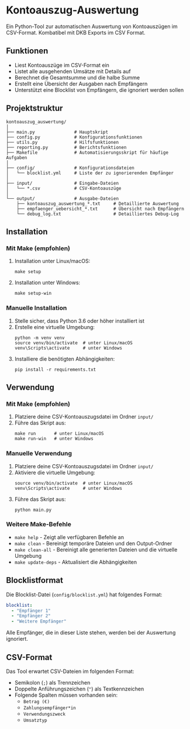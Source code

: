 # Kontoauszug-Auswertung

Ein Python-Tool zur automatischen Auswertung von Kontoauszügen im CSV-Format. Kombatibel mit DKB Exports im CSV Format.

## Funktionen

- Liest Kontoauszüge im CSV-Format ein
- Listet alle ausgehenden Umsätze mit Details auf
- Berechnet die Gesamtsumme und die halbe Summe
- Erstellt eine Übersicht der Ausgaben nach Empfängern
- Unterstützt eine Blocklist von Empfängern, die ignoriert werden sollen

## Projektstruktur

```
kontoauszug_auswertung/
│
├── main.py               # Hauptskript
├── config.py             # Konfigurationsfunktionen
├── utils.py              # Hilfsfunktionen
├── reporting.py          # Berichtsfunktionen
├── Makefile              # Automatisierungsskript für häufige Aufgaben
│
├── config/               # Konfigurationsdateien
│   └── blocklist.yml     # Liste der zu ignorierenden Empfänger
│
├── input/                # Eingabe-Dateien
│   └── *.csv             # CSV-Kontoauszüge
│
└── output/               # Ausgabe-Dateien
    ├── kontoauszug_auswertung_*.txt     # Detaillierte Auswertung
    ├── empfaenger_uebersicht_*.txt      # Übersicht nach Empfängern
    └── debug_log.txt                    # Detailliertes Debug-Log
```

## Installation

### Mit Make (empfohlen)

1. Installation unter Linux/macOS:
   ```
   make setup
   ```

2. Installation unter Windows:
   ```
   make setup-win
   ```

### Manuelle Installation

1. Stelle sicher, dass Python 3.6 oder höher installiert ist
2. Erstelle eine virtuelle Umgebung:
   ```
   python -m venv venv
   source venv/bin/activate  # unter Linux/macOS
   venv\Scripts\activate     # unter Windows
   ```
3. Installiere die benötigten Abhängigkeiten:
   ```
   pip install -r requirements.txt
   ```

## Verwendung

### Mit Make (empfohlen)

1. Platziere deine CSV-Kontoauszugsdatei im Ordner `input/`
2. Führe das Skript aus:
   ```
   make run       # unter Linux/macOS
   make run-win   # unter Windows
   ```

### Manuelle Verwendung

1. Platziere deine CSV-Kontoauszugsdatei im Ordner `input/`
2. Aktiviere die virtuelle Umgebung:
   ```
   source venv/bin/activate  # unter Linux/macOS
   venv\Scripts\activate     # unter Windows
   ```
3. Führe das Skript aus:
   ```
   python main.py
   ```

### Weitere Make-Befehle

- `make help` - Zeigt alle verfügbaren Befehle an
- `make clean` - Bereinigt temporäre Dateien und den Output-Ordner
- `make clean-all` - Bereinigt alle generierten Dateien und die virtuelle Umgebung
- `make update-deps` - Aktualisiert die Abhängigkeiten

## Blocklistformat

Die Blocklist-Datei (`config/blocklist.yml`) hat folgendes Format:

```yaml
blocklist:
  - "Empfänger 1"
  - "Empfänger 2"
  - "Weitere Empfänger"
```

Alle Empfänger, die in dieser Liste stehen, werden bei der Auswertung ignoriert.

## CSV-Format

Das Tool erwartet CSV-Dateien im folgenden Format:

- Semikolon (`;`) als Trennzeichen
- Doppelte Anführungszeichen (`"`) als Textkennzeichen
- Folgende Spalten müssen vorhanden sein:
  - `Betrag (€)`
  - `Zahlungsempfänger*in`
  - `Verwendungszweck`
  - `Umsatztyp`
